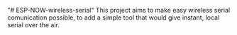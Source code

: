 "# ESP-NOW-wireless-serial" 
This project aims to make easy wireless serial comunication possible, to add a simple tool that would give instant, local serial over the air.
